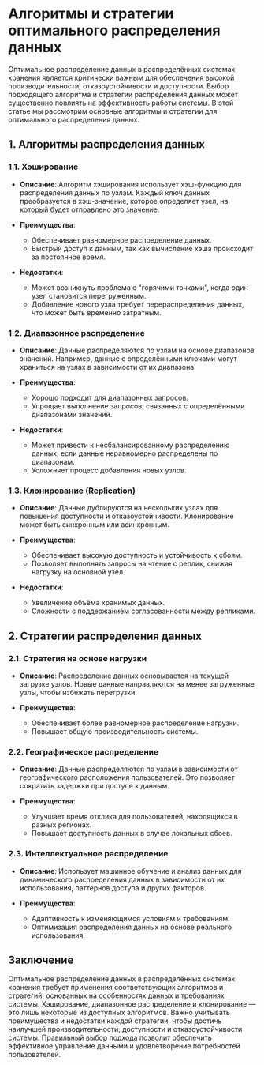 # Алгоритмы и стратегии оптимального распределения данных

Оптимальное распределение данных в распределённых системах хранения является критически важным для обеспечения высокой производительности, отказоустойчивости и доступности. Выбор подходящего алгоритма и стратегии распределения данных может существенно повлиять на эффективность работы системы. В этой статье мы рассмотрим основные алгоритмы и стратегии для оптимального распределения данных.

## 1. **Алгоритмы распределения данных**

### 1.1. **Хэширование**

- **Описание**: Алгоритм хэширования использует хэш-функцию для распределения данных по узлам. Каждый ключ данных преобразуется в хэш-значение, которое определяет узел, на который будет отправлено это значение.
  
- **Преимущества**: 
  - Обеспечивает равномерное распределение данных.
  - Быстрый доступ к данным, так как вычисление хэша происходит за постоянное время.

- **Недостатки**:
  - Может возникнуть проблема с "горячими точками", когда один узел становится перегруженным.
  - Добавление нового узла требует перераспределения данных, что может быть временно затратным.

### 1.2. **Диапазонное распределение**

- **Описание**: Данные распределяются по узлам на основе диапазонов значений. Например, данные с определёнными ключами могут храниться на узлах в зависимости от их диапазона.

- **Преимущества**:
  - Хорошо подходит для диапазонных запросов.
  - Упрощает выполнение запросов, связанных с определёнными диапазонами значений.

- **Недостатки**:
  - Может привести к несбалансированному распределению данных, если данные неравномерно распределены по диапазонам.
  - Усложняет процесс добавления новых узлов.

### 1.3. **Клонирование (Replication)**

- **Описание**: Данные дублируются на нескольких узлах для повышения доступности и отказоустойчивости. Клонирование может быть синхронным или асинхронным.

- **Преимущества**:
  - Обеспечивает высокую доступность и устойчивость к сбоям.
  - Позволяет выполнять запросы на чтение с реплик, снижая нагрузку на основной узел.

- **Недостатки**:
  - Увеличение объёма хранимых данных.
  - Сложности с поддержанием согласованности между репликами.

## 2. **Стратегии распределения данных**

### 2.1. **Стратегия на основе нагрузки**

- **Описание**: Распределение данных основывается на текущей загрузке узлов. Новые данные направляются на менее загруженные узлы, чтобы избежать перегрузки.

- **Преимущества**:
  - Обеспечивает более равномерное распределение нагрузки.
  - Повышает общую производительность системы.

### 2.2. **Географическое распределение**

- **Описание**: Данные распределяются по узлам в зависимости от географического расположения пользователей. Это позволяет сократить задержки при доступе к данным.

- **Преимущества**:
  - Улучшает время отклика для пользователей, находящихся в разных регионах.
  - Повышает доступность данных в случае локальных сбоев.

### 2.3. **Интеллектуальное распределение**

- **Описание**: Использует машинное обучение и анализ данных для динамического распределения данных в зависимости от их использования, паттернов доступа и других факторов.

- **Преимущества**:
  - Адаптивность к изменяющимся условиям и требованиям.
  - Оптимизация распределения данных на основе реального использования.

## Заключение

Оптимальное распределение данных в распределённых системах хранения требует применения соответствующих алгоритмов и стратегий, основанных на особенностях данных и требованиях системы. Хэширование, диапазонное распределение и клонирование — это лишь некоторые из доступных алгоритмов. Важно учитывать преимущества и недостатки каждой стратегии, чтобы достичь наилучшей производительности, доступности и отказоустойчивости системы. Правильный выбор подхода позволит обеспечить эффективное управление данными и удовлетворение потребностей пользователей.
